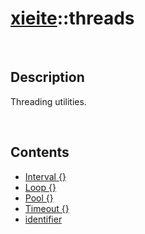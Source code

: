 # [xieite](./xieite.md)\:\:threads

&nbsp;

## Description
Threading utilities.

&nbsp;

## Contents
- [Interval \{\}](./namespaces/threads/interval.md)
- [Loop \{\}](./namespaces/threads/loop.md)
- [Pool \{\}](./namespaces/threads/pool.md)
- [Timeout \{\}](./namespaces/threads/timeout.md)
- [identifier](./namespaces/threads/identifier.md)
